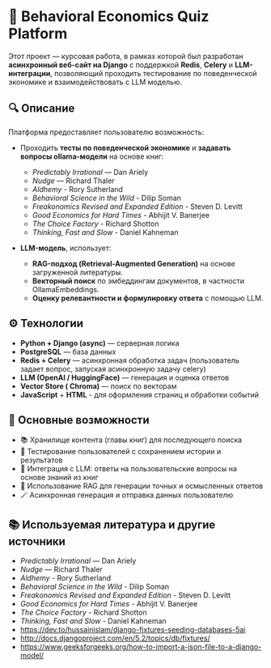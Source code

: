 # 🧠 Behavioral Economics Quiz Platform

Этот проект — курсовая работа, в рамках которой был разработан **асинхронный веб-сайт на Django** с поддержкой **Redis**, **Celery** и **LLM-интеграции**, позволяющий проходить тестирование по поведенческой экономике и взаимодействовать с LLM моделью.

## 🔍 Описание

Платформа предоставляет пользователю возможность:

* Проходить **тесты по поведенческой экономике** и **задавать вопросы ollama-модели** на основе книг:

  * *Predictably Irrational* — Dan Ariely
  * *Nudge* — Richard Thaler
  * *Aldhemy* - Rory Sutherland
  * *Behavioral Science in the Wild* - Dilip Soman
  * *Freakonomics Revised and Expanded Edition* - Steven D. Levitt
  * *Good Economics for Hard Times* - Abhijit V. Banerjee
  * *The Choice Factory* - Richard Shotton
  * *Thinking, Fast and Slow* - Daniel Kahneman

* **LLM-модель**, использует:

  * **RAG-подход (Retrieval-Augmented Generation)** на основе загруженной литературы.
  * **Векторный поиск** по эмбеддингам документов, в частности OllamaEmbeddings.
  * **Оценку релевантности и формулировку ответа** с помощью LLM.

## ⚙️ Технологии

* **Python + Django (async)** — серверная логика
* **PostgreSQL** — база данных
* **Redis + Celery** — асинхронная обработка задач (пользователь задает вопрос, запуская асинхронную задачу celery)
* **LLM (OpenAI / HuggingFace)** — генерация и оценка ответов
* **Vector Store ( Chroma)** — поиск по векторам
* **JavaScript** + **HTML** - для оформления страниц и обработки событий

## 🚀 Основные возможности

* 📚 Хранилище контента (главы книг) для последующего поиска
* 🧪 Тестирование пользователей с сохранением истории и результатов
* 🤖 Интеграция с LLM: ответы на пользовательские вопросы на основе знаний из книг
* 🧠 Использование RAG для генерации точных и осмысленных ответов
* 🪄 Асинхронная генерация и отправка данных пользователю

## 📚 Используемая литература и другие источники
  * *Predictably Irrational* — Dan Ariely
  * *Nudge* — Richard Thaler
  * *Aldhemy* - Rory Sutherland
  * *Behavioral Science in the Wild* - Dilip Soman
  * *Freakonomics Revised and Expanded Edition* - Steven D. Levitt
  * *Good Economics for Hard Times* - Abhijit V. Banerjee
  * *The Choice Factory* - Richard Shotton
  * *Thinking, Fast and Slow* - Daniel Kahneman
  * https://dev.to/hussainislam/django-fixtures-seeding-databases-5ai
  * http://docs.djangoproject.com/en/5.2/topics/db/fixtures/
  * https://www.geeksforgeeks.org/how-to-import-a-json-file-to-a-django-model/
